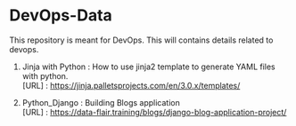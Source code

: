 # DevOps-Data
This repository is meant for DevOps.
This will contains details related to devops.
 
1. Jinja with Python : How to use jinja2 template to generate YAML files with python. <br>
                       [URL] : https://jinja.palletsprojects.com/en/3.0.x/templates/

2. Python_Django : Building Blogs application <br>
                   [URL] : https://data-flair.training/blogs/django-blog-application-project/

